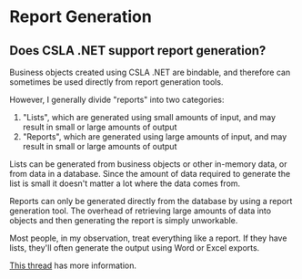 # Report Generation

## Does CSLA .NET support report generation?

Business objects created using CSLA .NET are bindable, and therefore can sometimes be used directly from report generation tools.

However, I generally divide "reports" into two categories:

1. "Lists", which are generated using small amounts of input, and may result in small or large amounts of output 
2. "Reports", which are generated using large amounts of input, and may result in small or large amounts of output 

Lists can be generated from business objects or other in-memory data, or from data in a database. Since the amount of data required to generate the list is small it doesn't matter a lot where the data comes from.

Reports can only be generated directly from the database by using a report generation tool. The overhead of retrieving large amounts of data into objects and then generating the report is simply unworkable.

Most people, in my observation, treat everything like a report. If they have lists, they'll often generate the output using Word or Excel exports.

[This thread](https://cslanet.com/old-forum/9933.html) has more information.
